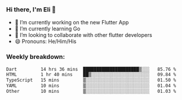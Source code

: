 ### Hi there, I'm Eli 👋
- 🔭 I’m currently working on the new Flutter App
- 🌱 I’m currently learning Go
- 🦄 I’m looking to collaborate with other flutter developers
- 😄 Pronouns: He/Him/His

### Weekly breakdown:
<!--START_SECTION:waka-->

```txt
Dart         14 hrs 36 mins  █████████████████████▒░░░   85.76 %
HTML         1 hr 40 mins    ██▒░░░░░░░░░░░░░░░░░░░░░░   09.84 %
TypeScript   15 mins         ▒░░░░░░░░░░░░░░░░░░░░░░░░   01.50 %
YAML         10 mins         ▒░░░░░░░░░░░░░░░░░░░░░░░░   01.04 %
Other        10 mins         ▒░░░░░░░░░░░░░░░░░░░░░░░░   01.03 %
```

<!--END_SECTION:waka-->
